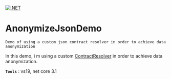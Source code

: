 [![.NET](https://github.com/aimenux/AnonymizeJsonDemo/actions/workflows/ci.yml/badge.svg)](https://github.com/aimenux/AnonymizeJsonDemo/actions/workflows/ci.yml)

# AnonymizeJsonDemo
```
Demo of using a custom json contract resolver in order to achieve data anonymization
```

In this demo, i m using a custom [ContractResolver](https://www.newtonsoft.com/json/help/html/contractresolver.htm) in order to achieve data anonymization.

**`Tools`** : vs19, net core 3.1
